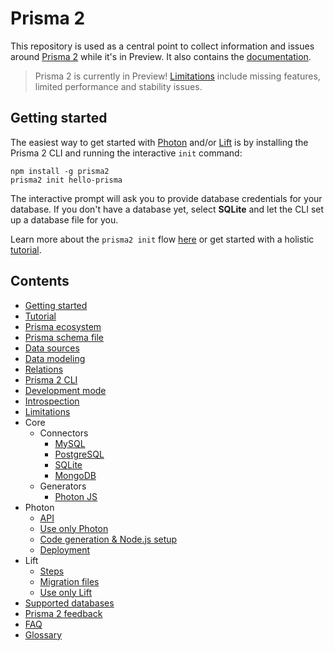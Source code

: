 # Prisma 2

This repository is used as a central point to collect information and issues around [Prisma 2](https://www.prisma.io/blog/announcing-prisma-2-zq1s745db8i5/) while it's in Preview. It also contains the [documentation](./docs).

> Prisma 2 is currently in Preview! [Limitations](./docs/limitations.md) include missing features, limited performance and stability issues.

## Getting started

The easiest way to get started with [Photon](https://github.com/prisma/photonjs) and/or [Lift](https://github.com/prisma/lift) is by installing the Prisma 2 CLI and running the interactive `init` command:

```
npm install -g prisma2
prisma2 init hello-prisma
```

The interactive prompt will ask you to provide database credentials for your database. If you don't have a database yet, select **SQLite** and let the CLI set up a database file for you.

Learn more about the `prisma2 init` flow [here](./docs/getting-started.md) or get started with a holistic [tutorial](./docs/tutorial.md).

## Contents

- [Getting started](./docs/getting-started.md)
- [Tutorial](./docs/tutorial.md)
- [Prisma ecosystem](./docs/prisma-ecosystem.md)
- [Prisma schema file](./docs/prisma-schema-file.md)
- [Data sources](./docs/data-sources.md)
- [Data modeling](./docs/data-modeling.md)
- [Relations](./docs/relations.md)
- [Prisma 2 CLI](./docs/prisma2-cli.md)
- [Development mode](./docs/development-mode.md)
- [Introspection](./docs/introspection.md)
- [Limitations](./docs/limitations.md)
- Core
  - Connectors
    - [MySQL](./docs/core/connectors/mysql.md)
    - [PostgreSQL](./docs/core/connectors/postgres.md)
    - [SQLite](./docs/core/connectors/sqlite.md)
    - [MongoDB](./docs/core/connectors/mongo.md)
  - Generators
    - [Photon JS](./docs/core/generators/photon-js.md)
- Photon
  - [API](./docs/photon/api.md)
  - [Use only Photon](./docs/photon/use-only-photon.md)
  - [Code generation & Node.js setup](./docs/photon/codegen-and-node-setup.md)
  - [Deployment](./docs/photon/deployment.md)
- Lift
  - [Steps](./docs/lift/steps.md)
  - [Migration files](./docs/lift/migration-files.md)
  - [Use only Lift](./docs/lift/use-only-lift.md)
- [Supported databases](./docs/supported-databases.md)
- [Prisma 2 feedback](./docs/prisma2-feedback.md)
- [FAQ](./docs/faq.md)
- [Glossary](./docs/glossary.md)

